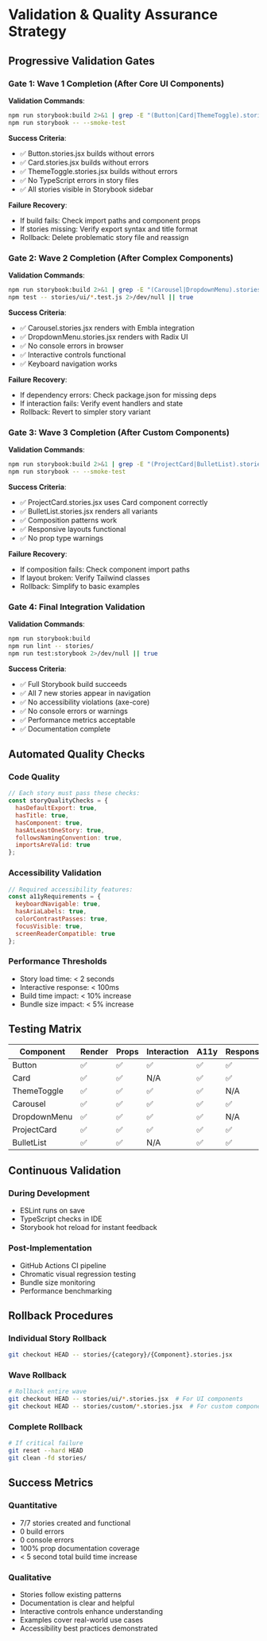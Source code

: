 # Validation & Quality Assurance Strategy

## Progressive Validation Gates

### Gate 1: Wave 1 Completion (After Core UI Components)
**Validation Commands**:
```bash
npm run storybook:build 2>&1 | grep -E "(Button|Card|ThemeToggle).stories"
npm run storybook -- --smoke-test
```

**Success Criteria**:
- ✅ Button.stories.jsx builds without errors
- ✅ Card.stories.jsx builds without errors
- ✅ ThemeToggle.stories.jsx builds without errors
- ✅ No TypeScript errors in story files
- ✅ All stories visible in Storybook sidebar

**Failure Recovery**:
- If build fails: Check import paths and component props
- If stories missing: Verify export syntax and title format
- Rollback: Delete problematic story file and reassign

### Gate 2: Wave 2 Completion (After Complex Components)
**Validation Commands**:
```bash
npm run storybook:build 2>&1 | grep -E "(Carousel|DropdownMenu).stories"
npm test -- stories/ui/*.test.js 2>/dev/null || true
```

**Success Criteria**:
- ✅ Carousel.stories.jsx renders with Embla integration
- ✅ DropdownMenu.stories.jsx renders with Radix UI
- ✅ No console errors in browser
- ✅ Interactive controls functional
- ✅ Keyboard navigation works

**Failure Recovery**:
- If dependency errors: Check package.json for missing deps
- If interaction fails: Verify event handlers and state
- Rollback: Revert to simpler story variant

### Gate 3: Wave 3 Completion (After Custom Components)
**Validation Commands**:
```bash
npm run storybook:build 2>&1 | grep -E "(ProjectCard|BulletList).stories"
npm run storybook -- --smoke-test
```

**Success Criteria**:
- ✅ ProjectCard.stories.jsx uses Card component correctly
- ✅ BulletList.stories.jsx renders all variants
- ✅ Composition patterns work
- ✅ Responsive layouts functional
- ✅ No prop type warnings

**Failure Recovery**:
- If composition fails: Check component import paths
- If layout broken: Verify Tailwind classes
- Rollback: Simplify to basic examples

### Gate 4: Final Integration Validation
**Validation Commands**:
```bash
npm run storybook:build
npm run lint -- stories/
npm run test:storybook 2>/dev/null || true
```

**Success Criteria**:
- ✅ Full Storybook build succeeds
- ✅ All 7 new stories appear in navigation
- ✅ No accessibility violations (axe-core)
- ✅ No console errors or warnings
- ✅ Performance metrics acceptable
- ✅ Documentation complete

## Automated Quality Checks

### Code Quality
```javascript
// Each story must pass these checks:
const storyQualityChecks = {
  hasDefaultExport: true,
  hasTitle: true,
  hasComponent: true,
  hasAtLeastOneStory: true,
  followsNamingConvention: true,
  importsAreValid: true
};
```

### Accessibility Validation
```javascript
// Required accessibility features:
const a11yRequirements = {
  keyboardNavigable: true,
  hasAriaLabels: true,
  colorContrastPasses: true,
  focusVisible: true,
  screenReaderCompatible: true
};
```

### Performance Thresholds
- Story load time: < 2 seconds
- Interactive response: < 100ms
- Build time impact: < 10% increase
- Bundle size impact: < 5% increase

## Testing Matrix

| Component | Render | Props | Interaction | A11y | Responsive |
|-----------|--------|-------|-------------|------|------------|
| Button | ✅ | ✅ | ✅ | ✅ | ✅ |
| Card | ✅ | ✅ | N/A | ✅ | ✅ |
| ThemeToggle | ✅ | ✅ | ✅ | ✅ | N/A |
| Carousel | ✅ | ✅ | ✅ | ✅ | ✅ |
| DropdownMenu | ✅ | ✅ | ✅ | ✅ | N/A |
| ProjectCard | ✅ | ✅ | ✅ | ✅ | ✅ |
| BulletList | ✅ | ✅ | N/A | ✅ | ✅ |

## Continuous Validation

### During Development
- ESLint runs on save
- TypeScript checks in IDE
- Storybook hot reload for instant feedback

### Post-Implementation
- GitHub Actions CI pipeline
- Chromatic visual regression testing
- Bundle size monitoring
- Performance benchmarking

## Rollback Procedures

### Individual Story Rollback
```bash
git checkout HEAD -- stories/{category}/{Component}.stories.jsx
```

### Wave Rollback
```bash
# Rollback entire wave
git checkout HEAD -- stories/ui/*.stories.jsx  # For UI components
git checkout HEAD -- stories/custom/*.stories.jsx  # For custom components
```

### Complete Rollback
```bash
# If critical failure
git reset --hard HEAD
git clean -fd stories/
```

## Success Metrics

### Quantitative
- 7/7 stories created and functional
- 0 build errors
- 0 console errors
- 100% prop documentation coverage
- < 5 second total build time increase

### Qualitative
- Stories follow existing patterns
- Documentation is clear and helpful
- Interactive controls enhance understanding
- Examples cover real-world use cases
- Accessibility best practices demonstrated